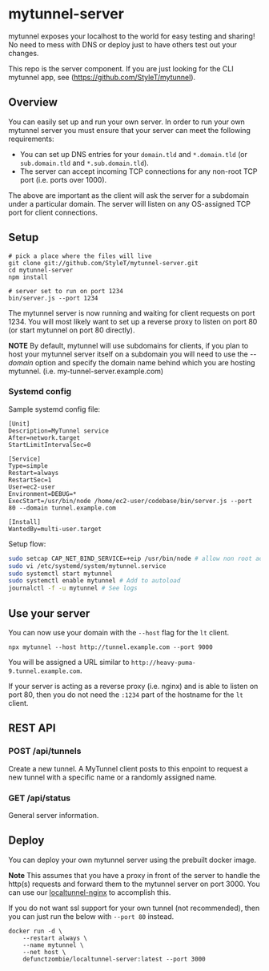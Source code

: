 # mytunnel-server

mytunnel exposes your localhost to the world for easy testing and sharing! No need to mess with DNS or deploy just to have others test out your changes.

This repo is the server component. If you are just looking for the CLI mytunnel app, see (https://github.com/StyleT/mytunnel).

## Overview

You can easily set up and run your own server. In order to run your own mytunnel server you must ensure that your server can meet the following requirements:

* You can set up DNS entries for your `domain.tld` and `*.domain.tld` (or `sub.domain.tld` and `*.sub.domain.tld`).
* The server can accept incoming TCP connections for any non-root TCP port (i.e. ports over 1000).

The above are important as the client will ask the server for a subdomain under a particular domain. The server will listen on any OS-assigned TCP port for client connections.

## Setup

```shell
# pick a place where the files will live
git clone git://github.com/StyleT/mytunnel-server.git
cd mytunnel-server
npm install

# server set to run on port 1234
bin/server.js --port 1234
```

The mytunnel server is now running and waiting for client requests on port 1234. You will most likely want to set up a reverse proxy to listen on port 80 (or start mytunnel on port 80 directly).

**NOTE** By default, mytunnel will use subdomains for clients, if you plan to host your mytunnel server itself on a subdomain you will need to use the _--domain_ option and specify the domain name behind which you are hosting mytunnel. (i.e. my-tunnel-server.example.com)

### Systemd config

Sample systemd config file:
```
[Unit]
Description=MyTunnel service
After=network.target
StartLimitIntervalSec=0

[Service]
Type=simple
Restart=always
RestartSec=1
User=ec2-user
Environment=DEBUG=*
ExecStart=/usr/bin/node /home/ec2-user/codebase/bin/server.js --port 80 --domain tunnel.example.com

[Install]
WantedBy=multi-user.target
```

Setup flow:
```bash
sudo setcap CAP_NET_BIND_SERVICE=+eip /usr/bin/node # allow non root access to bind below port number 1024
sudo vi /etc/systemd/system/mytunnel.service
sudo systemctl start mytunnel
sudo systemctl enable mytunnel # Add to autoload
journalctl -f -u mytunnel # See logs
```

## Use your server

You can now use your domain with the `--host` flag for the `lt` client.

```shell
npx mytunnel --host http://tunnel.example.com --port 9000
```

You will be assigned a URL similar to `http://heavy-puma-9.tunnel.example.com`.

If your server is acting as a reverse proxy (i.e. nginx) and is able to listen on port 80, then you do not need the `:1234` part of the hostname for the `lt` client.

## REST API

### POST /api/tunnels

Create a new tunnel. A MyTunnel client posts to this enpoint to request a new tunnel with a specific name or a randomly assigned name.

### GET /api/status

General server information.

## Deploy

You can deploy your own mytunnel server using the prebuilt docker image.

**Note** This assumes that you have a proxy in front of the server to handle the http(s) requests and forward them to the mytunnel server on port 3000. You can use our [localtunnel-nginx](https://github.com/localtunnel/nginx) to accomplish this.

If you do not want ssl support for your own tunnel (not recommended), then you can just run the below with `--port 80` instead.

```
docker run -d \
    --restart always \
    --name mytunnel \
    --net host \
    defunctzombie/localtunnel-server:latest --port 3000
```
